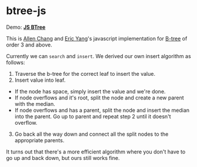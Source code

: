 # btree-js
Demo: **[JS BTree](http://yangez.github.io/btree-js/)**

This is [Allen Chang](https://github.com/voxlol) and [Eric Yang](http://www.eric-y.com)'s javascript implementation for [B-tree](https://en.wikipedia.org/wiki/B-tree) of order 3 and above.

Currently we can `search` and `insert`. We derived our own insert algorithm as follows:

1. Traverse the b-tree for the correct leaf to insert the value.
2. Insert value into leaf.
  * If the node has space, simply insert the value and we're done.
  * If node overflows and it's root, split the node and create a new parent with the median.
  * If node overflows and has a parent, split the node and insert the median into the parent. Go up to parent and repeat step 2 until it doesn't overflow.
3. Go back all the way down and connect all the split nodes to the appropriate parents.

It turns out that there's a more efficient algorithm where you don't have to go up and back down, but ours still works fine.
